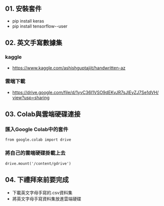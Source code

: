 ## 01. 安裝套件
* pip install keras 
* pip install tensorflow--user

## 02. 英文手寫數據集
### kaggle
* https://www.kaggle.com/ashishguptajiit/handwritten-az
### 雲端下載
* https://drive.google.com/file/d/1yvC36I1VSO9dEKvJR7sJlEyZJ7Se1dVH/view?usp=sharing

## 03. Colab與雲端硬碟連接
### 匯入Google Colab中的套件
`from google.colab import drive`

### 將自己的雲端硬碟掛載上去
`drive.mount('/content/gdrive')`

## 04. 下禮拜來前要完成
* 下載英文字母手寫的.csv資料集
* 將英文字母手寫資料集放進雲端硬碟
